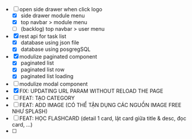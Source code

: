 - [ ] open side drawer when click logo
    - [x] side drawer module menu
    - [x] top navbar > module menu
    - [ ] (backlog) top navbar > user menu
- [x] rest api for task list
    - [x] database using json file
    - [x] database using posgregSQL
- [x] modulize paginated component
  - [x] paginated list 
  - [x] paginated list row 
  - [x] paginated list loading
- [ ] modulize modal component
- [x] FIX: UPDATING URL PARAM WITHOUT RELOAD THE PAGE
- [ ] FEAT: TẠO CATEGORY
- [ ] FEAT: ADD IMAGE (CÓ THỂ TẬN DỤNG CÁC NGUỒN IMAGE FREE NHƯ SPLASH)
- [ ] FEAT: HỌC FLASHCARD (detail 1 card, lật card giữa title & desc, đọc card, ...)
- [ ] 
